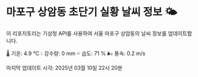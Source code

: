 
# 마포구 상암동 초단기 실황 날씨 정보 🌤️

이 리포지토리는 기상청 API를 사용하여 서울 마포구 상암동의 날씨 정보를 업데이트합니다. 

🌡️ 기온: 4.9 ℃
💧 강수량: 0 mm
💦 습도: 71 %
🌬️ 풍속: 0.2 m/s

마지막 업데이트 시각: 2025년 03월 10일 22시 20분    
